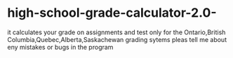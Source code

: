 # high-school-grade-calculator-2.0-
it calculates your grade on assignments and test 
only for the Ontario,British Columbia,Quebec,Alberta,Saskachewan grading sytems 
pleas tell me about eny mistakes or bugs in the program 
